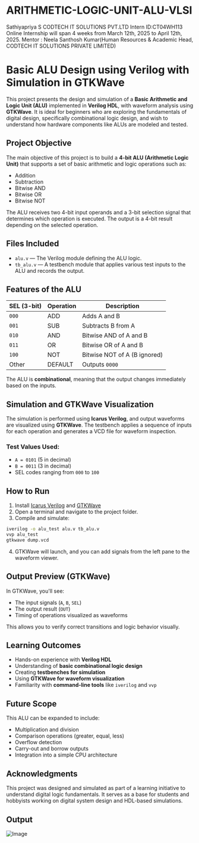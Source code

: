 # ARITHMETIC-LOGIC-UNIT-ALU-VLSI
Sathiyapriya S
CODTECH IT SOLUTIONS PVT.LTD
Intern ID:CT04WH113
Online Internship will span 4 weeks from March 12th, 2025 to April 12th, 2025.
Mentor : Neela Santhosh Kumar(Human Resources & Academic Head, CODTECH IT SOLUTIONS PRIVATE LIMITED)


# Basic ALU Design using Verilog with Simulation in GTKWave

This project presents the design and simulation of a **Basic Arithmetic and Logic Unit (ALU)** implemented in **Verilog HDL**, with waveform analysis using **GTKWave**. It is ideal for beginners who are exploring the fundamentals of digital design, specifically combinational logic design, and wish to understand how hardware components like ALUs are modeled and tested.

## Project Objective

The main objective of this project is to build a **4-bit ALU (Arithmetic Logic Unit)** that supports a set of basic arithmetic and logic operations such as:

- Addition
- Subtraction
- Bitwise AND
- Bitwise OR
- Bitwise NOT

The ALU receives two 4-bit input operands and a 3-bit selection signal that determines which operation is executed. The output is a 4-bit result depending on the selected operation.

## Files Included

- `alu.v` — The Verilog module defining the ALU logic.
- `tb_alu.v` — A testbench module that applies various test inputs to the ALU and records the output.

## Features of the ALU

| SEL (3-bit) | Operation   | Description                     |
|-------------|-------------|---------------------------------|
| `000`       | ADD         | Adds A and B                    |
| `001`       | SUB         | Subtracts B from A              |
| `010`       | AND         | Bitwise AND of A and B          |
| `011`       | OR          | Bitwise OR of A and B           |
| `100`       | NOT         | Bitwise NOT of A (B ignored)    |
| Other       | DEFAULT     | Outputs `0000`                  |

The ALU is **combinational**, meaning that the output changes immediately based on the inputs.

## Simulation and GTKWave Visualization

The simulation is performed using **Icarus Verilog**, and output waveforms are visualized using **GTKWave**. The testbench applies a sequence of inputs for each operation and generates a VCD file for waveform inspection.

### Test Values Used:
- `A = 0101` (5 in decimal)
- `B = 0011` (3 in decimal)
- SEL codes ranging from `000` to `100`

## How to Run

1. Install [Icarus Verilog](https://bleyer.org/icarus/) and [GTKWave](http://gtkwave.sourceforge.net/)
2. Open a terminal and navigate to the project folder.
3. Compile and simulate:

```bash
iverilog -o alu_test alu.v tb_alu.v
vvp alu_test
gtkwave dump.vcd
```

4. GTKWave will launch, and you can add signals from the left pane to the waveform viewer.

## Output Preview (GTKWave)

In GTKWave, you'll see:
- The input signals (`A`, `B`, `SEL`)
- The output result (`OUT`)
- Timing of operations visualized as waveforms

This allows you to verify correct transitions and logic behavior visually.

## Learning Outcomes

- Hands-on experience with **Verilog HDL**
- Understanding of **basic combinational logic design**
- Creating **testbenches for simulation**
- Using **GTKWave for waveform visualization**
- Familiarity with **command-line tools** like `iverilog` and `vvp`

## Future Scope

This ALU can be expanded to include:
- Multiplication and division
- Comparison operations (greater, equal, less)
- Overflow detection
- Carry-out and borrow outputs
- Integration into a simple CPU architecture

## Acknowledgments

This project was designed and simulated as part of a learning initiative to understand digital logic fundamentals. It serves as a base for students and hobbyists working on digital system design and HDL-based simulations.

## Output
![Image](https://github.com/user-attachments/assets/baf6e96f-462f-41ce-81fe-24634cf6e37a)
